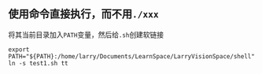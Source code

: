 ## 使用命令直接执行，而不用`./xxx`
将其当前目录加入`PATH`变量，然后给`.sh`创建软链接
```shell
export PATH="${PATH}:/home/larry/Documents/LearnSpace/LarryVisionSpace/shell"
ln -s test1.sh tt
```

